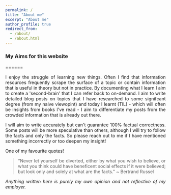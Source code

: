 ```yaml
---
permalink: /
title: "About me"
excerpt: "About me"
author_profile: true
redirect_from: 
  - /about/
  - /about.html
---
```



### My Aims for this website 
======
<style> body {text-align: justify} </style>

I enjoy the struggle of learning new things. Often I find that information resources frequently scrape the surface of a topic or contain information that is useful in theory but not in practice. By documenting what I learn I aim to create a 'second-brain' that I can refer back to on-demand. I aim to write detailed blog posts on topics that I have researched to some signifcant degree (from my naive viewopint) and today I learnt (TIL) - which will often be insights from books I've read - I aim to differentiate my posts from the crowded information that is already out there.

I will aim to write accurately but can't guarantee 100% factual correctness. Some posts will be more speculative than others, although I will try to follow the facts and only the facts. So please reach out to me if I have mentioned something incorrectly or too deepen my insight!

One of my favourite quotes! 
> “Never let yourself be diverted, either by what you wish to believe, or what you think could have beneficent social effects if it were believed; but look  only and solely at what are the facts." ~ Bertrand Russel

*Anything written here is purely my own opinion and not reflective of my employer.*
  
